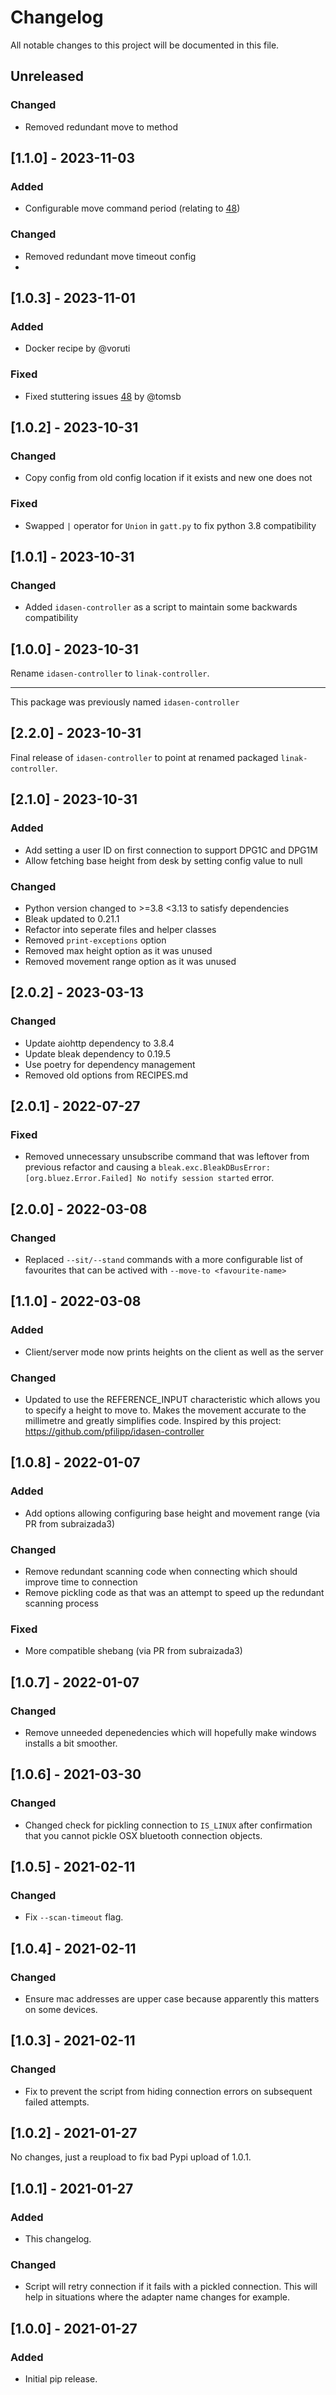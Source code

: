 # Changelog

All notable changes to this project will be documented in this file.

## Unreleased

### Changed

- Removed redundant move to method

## [1.1.0] - 2023-11-03

### Added

- Configurable move command period (relating to [48](https://github.com/rhyst/linak-controller/issues/48))

### Changed

- Removed redundant move timeout config
- 
## [1.0.3] - 2023-11-01

### Added

- Docker recipe by @voruti

### Fixed

- Fixed stuttering issues [48](https://github.com/rhyst/linak-controller/issues/48) by @tomsb

## [1.0.2] - 2023-10-31

### Changed

- Copy config from old config location if it exists and new one does not

### Fixed

- Swapped `|` operator for `Union` in `gatt.py` to fix python 3.8 compatibility

## [1.0.1] - 2023-10-31

### Changed

- Added `idasen-controller` as a script to maintain some backwards compatibility

## [1.0.0] - 2023-10-31

Rename `idasen-controller` to `linak-controller`.

---

This package was previously named `idasen-controller`

## [2.2.0] - 2023-10-31

Final release of `idasen-controller` to point at renamed packaged `linak-controller`.

## [2.1.0] - 2023-10-31

### Added

- Add setting a user ID on first connection to support DPG1C and DPG1M
- Allow fetching base height from desk by setting config value to null

### Changed

- Python version changed to >=3.8 <3.13 to satisfy dependencies
- Bleak updated to 0.21.1
- Refactor into seperate files and helper classes
- Removed `print-exceptions` option
- Removed max height option as it was unused
- Removed movement range option as it was unused

## [2.0.2] - 2023-03-13

### Changed

- Update aiohttp dependency to 3.8.4
- Update bleak dependency to 0.19.5
- Use poetry for dependency management
- Removed old options from RECIPES.md


## [2.0.1] - 2022-07-27

### Fixed

- Removed unnecessary unsubscribe command that was leftover from previous refactor and causing a `bleak.exc.BleakDBusError: [org.bluez.Error.Failed] No notify session started` error.

## [2.0.0] - 2022-03-08

### Changed

- Replaced `--sit/--stand` commands with a more configurable list of favourites that can be actived with `--move-to <favourite-name>`

## [1.1.0] - 2022-03-08

### Added

- Client/server mode now prints heights on the client as well as the server

### Changed

- Updated to use the REFERENCE_INPUT characteristic which allows you to specify a height to move to. Makes the movement accurate to the millimetre and greatly simplifies code. Inspired by this project: https://github.com/pfilipp/idasen-controller

## [1.0.8] - 2022-01-07

### Added

- Add options allowing configuring base height and movement range (via PR from subraizada3)

### Changed

- Remove redundant scanning code when connecting which should improve time to connection
- Remove pickling code as that was an attempt to speed up the redundant scanning process

### Fixed

- More compatible shebang (via PR from subraizada3)

## [1.0.7] - 2022-01-07

### Changed

- Remove unneeded depenedencies which will hopefully make windows installs a bit smoother.

## [1.0.6] - 2021-03-30

### Changed

- Changed check for pickling connection to `IS_LINUX` after confirmation that you cannot pickle OSX bluetooth connection objects.

## [1.0.5] - 2021-02-11

### Changed

- Fix `--scan-timeout` flag.

## [1.0.4] - 2021-02-11

### Changed

- Ensure mac addresses are upper case because apparently this matters on some devices.

## [1.0.3] - 2021-02-11

### Changed

- Fix to prevent the script from hiding connection errors on subsequent failed attempts.

## [1.0.2] - 2021-01-27

No changes, just a reupload to fix bad Pypi upload of 1.0.1.

## [1.0.1] - 2021-01-27

### Added

- This changelog.

### Changed

- Script will retry connection if it fails with a pickled connection. This will help in situations where the adapter name changes for example.

## [1.0.0] - 2021-01-27

### Added

- Initial pip release.
